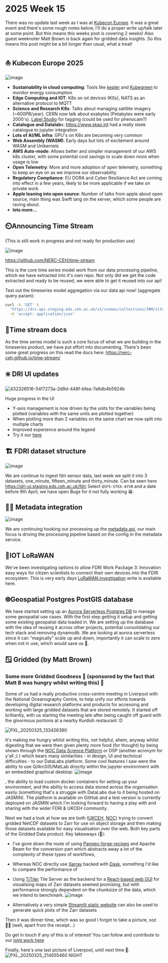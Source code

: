# 2025 Week 15

There was no update last week as I was at [Kubecon Europe](https://events.linuxfoundation.org/kubecon-cloudnativecon-europe/). It was a great event and there's some rough notes below, I'll do a proper write up/talk later at some point. But this means this weeks post is covering 2 weeks! Also guest weeknoter Matt Brown is back again for gridded data insights.  So this means this post might be a bit longer than usual, what a treat!

## ⛵ Kubecon Europe 2025
![image](https://github.com/user-attachments/assets/65fd2067-11ec-4e70-a057-a8d40307c062)


- **Sustainability in cloud computing**: Tools like [kepler](https://sustainable-computing.io/) and [Kubegreen](https://kube-green.dev/) to monitor energy consumption
- **Edge Computing and IOT**: K8s on iot devices (K0s), NATS as an alternative protocol to MQTT
- **Science and Research K8s**: Talks about managing satillite imagery (~600PB/year). CERN now talk about exabytes (Petabytes were early 2000's). [Label Studio](https://labelstud.io/) for tagging (could be used for phenocam?)
- **Catalogue and Datalab**s: https://www.skao.int had a really sleek catalogue to jupyter integration
- **Lots of AI/ML infra**: GPU's on K8s are becoming very common
- **Web Assembly (WASM)**: Early days but lots of excitement around WASM and Unikernels
- **AWS Auto-mode**: Allows better and simpler management of our AWS k8s cluster, with some potential cost savings to scale down more when usage is low
- **Open Telemetry**: More and more adoption of open telemetry, something to keep an eye on as we improve our observability
- **Regulatory Compliance**: EU DORA and Cyber Resiliance Act are coming into effect in a few years, likely to be more applicable if we take on private work
- **Apple leaning into open source**: Number of talks from apple about open source, main thing was Swift lang on the server, which some people are raving about.
- **lots more...**


## ⏲️Announcing Time Stream
(This is still work in progress and not ready for production use)

![image](https://github.com/user-attachments/assets/81d6436b-3ffd-4ac5-95cb-84542f59d1e3)

https://github.com/NERC-CEH/time-stream 

This is the core time series model work from our data processing pipeline, which we have extracted into it's own repo.
Not only did we get the code extracted and ready to be reused, we were able to get it reused into our api!

Test out the timeseries model aggregation via our data api now! (aggregate query param):
```bash
curl -X 'GET' \
  'https://dri-api.staging.eds.ceh.ac.uk/v1/cosmos/collections/30M/sites/ALIC1?variables=WS&start_date=2025-03-01T13%3A10%3A32.106Z&end_date=2025-04-30T13%3A10%3A32.106Z&aggregate=max%3AP1D' \
  -H 'accept: application/json'
```

## 📰Time stream docs
As the time series model is such a core focus of what we are building in the timeseries product, we have put effort into documenting. There's been some great progress on this
read the docs here: https://nerc-ceh.github.io/time-stream/

## ❇️ DRI UI updates
![432326516-54f7273a-2d9d-448f-bfea-7a6db4b5924b](https://github.com/user-attachments/assets/1adec649-cdb3-4744-a84b-9e0188c239c8)

Huge progress in the UI
- Y-axis management is now driven by the units for the variables being plotted (variables with the same units are plotted together)
- When plotting more than 2 variables on the same chart we now split into multiple charts
- Improved experience around the legend
- Try it our [here](https://dri-ui.staging.eds.ceh.ac.uk/cosmos/sites/ALIC1?endDate=2025-04-11T15%3A30%3A05.635Z&view=explore)

## 🏗️ FDRI dataset structure
![image](https://github.com/user-attachments/assets/f623d0ec-ab27-49d0-8083-72bc673be4c5)

We are continue to ingest fdri sensor data, last week we split it into 3 datasets, one_minute, fifteen_minute and thirty_minute.
Can be seen here https://dri-ui.staging.eds.ceh.ac.uk/fdri
Select `QSF5-STKX-4YVB` and a date before 9th April, we have open Bugs for it not fully working 😁.

## 🧑‍🚀 Metadata integration
![image](https://github.com/user-attachments/assets/60a27a6b-3ade-4a1e-89cd-3c8e74e8056a)

We are continuing hooking our processing up the [metadata api](https://dri-metadata-api.staging.eds.ceh.ac.uk/doc/reference), our main focus is driving the processing pipeline based on the config in the metadata service.


## 🦠IOT LoRaWAN
We've been investigating options to allow FDRI Work Package 3: Innovation easy ways for citizen scientists to connect their own devices
into the FDRI ecosystem. This is very early days [LoRaWAN investigation](https://wiki.ceh.ac.uk/display/FW/LoRaWAN+Cloud+Integration+Investigation)  write is available here.

## 🌐Geospatial Postgres PostGIS database
We have started setting up an [Aurora Serverless Postgres DB](https://aws.amazon.com/rds/aurora/serverless/) to manage some geospatial use cases. With the first step getting it setup and getting some existing geospatial data loaded in.
We are setting up the database with the idea of reusing it across other projects, potential consolidating our tech stack and removing dynamodb. We are looking at aurora serverless since it can "magically" scale up and down, importantly
it can scale to zero when not in use, which would save us 💸. 

## 🪟 Gridded (by Matt Brown)
### Some more Gridded Goodness 🍰 (sponsored by the fact that Matt B was hungry whilst writing this) 🍰

Some of us had a really productive cross-centre meeting in Liverpool with the National Oceanography Centre, to help unify our efforts towards developing digital research platforms and products for accessing and working with large gridded datasets that are stored remotely. 
It started off brilliantly, with us starting the meeting late after being caught off guard with the ginormous portions at a nearby Kurdish restaurant :D

![PXL_20250325_133426390](https://github.com/user-attachments/assets/11c12de5-1d75-4220-bf60-553e14094c0d)

It's making me hungry whilst writing this, not helpful, ahem, anyway whilst digesting that we were then given plenty more food (for thought) by being shown through the [NOC Data Science Platform](https://cehacuk.sharepoint.com/:b:/r/sites/FDRI-WP2Digital/Shared%20Documents/General/Meetings/20250325%20NOC/Data%20Science%20Platform%20Overview%20for%20CEH%20-%20March%202025.pdf?csf=1&web=1&e=rnjR7Y) or DSP (another acronym for y'all ;) ) which bears many similarities - in design, UI and technical difficulties - to our DataLabs platform. Some cool features I saw were the ability to use Q/ArcGIS/MatLab directly within the jupyter environment with an embedded graphical desktop:
![image](https://github.com/user-attachments/assets/1056e127-d022-4abb-bd2f-96386e87f949)

, the ability to load custom docker containers for setting up your environment, and the ability to access data stored across the organisation easily (something that's a struggle with DataLabs due to it being hosted on JASMIN). The platform is available on GitHub and a test version is currently deployed on JASMIN which I'm looking forward to having a play with and sharing with the wider FDRI & UKCEH community. 

Next we had a look at how we are both ([UKCEH](https://cehacuk.sharepoint.com/:b:/r/sites/FDRI-WP2Digital/Shared%20Documents/General/Meetings/20250325%20NOC/NOC_meeting_250325.pdf?csf=1&web=1&e=OYa5kT), [NOC](https://cehacuk.sharepoint.com/:b:/r/sites/FDRI-WP2Digital/Shared%20Documents/General/Meetings/20250325%20NOC/NOC_Gridded_datasets_Tobias.pdf?csf=1&web=1&e=PsEQTo)) trying to convert gridded NetCDF datasets to Zarr for use on object storage and then making those datasets available for easy visualisation over the web. Both key parts of the Gridded Data product. Key takeaways (🍕):
- I've gone down the route of using [Pangeo-forge-recipes](https://pangeo-forge.readthedocs.io/en/latest/) and Apache Beam for the conversion part which abstracts away a lot of the complexity of these types of workflows,
- Whereas NOC directly use [Xarray](https://docs.xarray.dev/en/stable/) backed with [Dask](https://docs.dask.org/en/stable/), something I'd like to compare the performance of
- Using [TiTiler](https://developmentseed.org/titiler/) Tile Server as the backend for a [React-based web GUI](https://react.zarr-tile-server.xyz/) for visualising maps of Zarr datasets seemed promising, but with performance strongly dependent on the chunksize of the data, which we intend to benchmark.
![image](https://github.com/user-attachments/assets/5e168a7d-bf4f-4594-a7f7-fecd21eb86c6)

- Alternatively a very simple [Streamlit static website](https://streamlit.zarr-tile-server.xyz/) can also be used to generate quick plots of the Zarr datasets

Then it was dinner time, which was so good I forgot to take a picture, soz 🤷‍♂️ (well, apart from the receipt...)

Do get in touch if any of this is of interest! You can follow and contribute to our [joint work here](https://github.com/orgs/ukceh-rse/projects/7)

Finally, here's one last picture of Liverpool, until next time 👋:
![PXL_20250325_214655460 NIGHT](https://github.com/user-attachments/assets/07a74762-b33b-4fae-867a-585c12fbd9ac)


